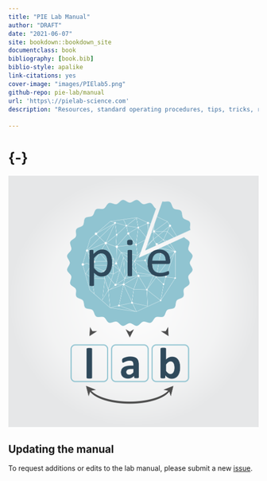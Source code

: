 ```yaml
--- 
title: "PIE Lab Manual"
author: "DRAFT"
date: "2021-06-07"
site: bookdown::bookdown_site
documentclass: book
bibliography: [book.bib]
biblio-style: apalike
link-citations: yes
cover-image: "images/PIElab5.png"
github-repo: pie-lab/manual
url: 'https\://pielab-science.com'
description: "Resources, standard operating procedures, tips, tricks, rules"

---
```


#  {-}

![](images/PIElab5.png)


## Updating the manual

To request additions or edits to the lab manual, please submit a new [issue](https://github.com/pie-lab/manual/issues). 
